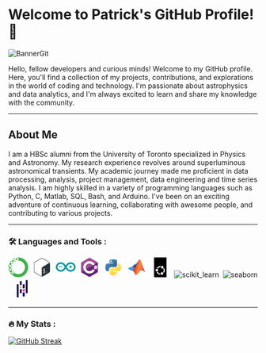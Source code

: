 # Welcome to Patrick's GitHub Profile! 👋

![BannerGit](https://github.com/159Patrick159/159Patrick159/assets/64609829/9c66fafc-db2d-493c-9938-9f4073b22038)

Hello, fellow developers and curious minds! Welcome to my GitHub profile. Here, you'll find a collection of my projects, contributions, and explorations in the world of coding and technology. I'm passionate about astrophysics and data analytics, and I'm always excited to learn and share my knowledge with the community.

---

## About Me

I am a HBSc alumni from the University of Toronto specialized in Physics and Astronomy. My research experience revolves around superluminous astronomical transients. My academic journey made me proficient in data processing, analysis, project management, data engineering and time series analysis. I am highly skilled in a variety of programming languages such as Python, C, Matlab, SQL, Bash, and Arduino. I've been on an exciting adventure of continuous learning, collaborating with awesome people, and contributing to various projects.

---

### :hammer_and_wrench: Languages and Tools :
<div>
  <img src="https://github.com/devicons/devicon/blob/master/icons/anaconda/anaconda-original.svg" title="Anaconda" alt="Anaconda" width="40" height="40"/>&nbsp;
  <img src="https://github.com/devicons/devicon/blob/master/icons/bash/bash-original.svg" title="Bash" alt="Bash" width="40" height="40"/>&nbsp;
  <img src="https://github.com/devicons/devicon/blob/master/icons/arduino/arduino-original.svg" title="Arduino" alt="Arduino" width="40" height="40"/>&nbsp;
  <img src="https://raw.githubusercontent.com/devicons/devicon/master/icons/csharp/csharp-original.svg" title="C#" alt="csharp" width="40" height="40"/>&nbsp;
  <img src="https://github.com/devicons/devicon/blob/master/icons/python/python-original.svg" title="Python" alt="Python" width="40" height="40"/>&nbsp;
  <img src="https://github.com/devicons/devicon/blob/master/icons/matlab/matlab-original.svg" title="Matlab" alt="Matlab" width="40" height="40"/>&nbsp;
  <img src="https://github.com/devicons/devicon/blob/master/icons/ubuntu/ubuntu-plain.svg" title="Ubuntu" alt="Ubuntu" width="40" height="40"/>&nbsp;
  <img src="https://upload.wikimedia.org/wikipedia/commons/0/05/Scikit_learn_logo_small.svg" title="Scikit-Learn" alt="scikit_learn" width="40" height="40"/>&nbsp;
  <img src="https://seaborn.pydata.org/_images/logo-mark-lightbg.svg" title="Seaborn" alt="seaborn" width="40" height="40"/>&nbsp;
  <img src="https://raw.githubusercontent.com/devicons/devicon/2ae2a900d2f041da66e950e4d48052658d850630/icons/pandas/pandas-original.svg" title="pandas" alt="pandas" width="40" height="40"/>&nbsp;
</div>

---

### :fire: My Stats :
[![GitHub Streak](http://github-readme-streak-stats.herokuapp.com?user=159Patrick159&theme=dark&background=000000)](https://git.io/streak-stats)

